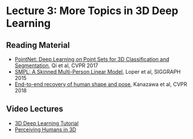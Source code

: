 # Lecture 3: More Topics in 3D Deep Learning

## Reading Material

* [PointNet: Deep Learning on Point Sets for 3D Classification and Segmentation][pointnet], Qi et al, CVPR 2017
* [SMPL: A Skinned Multi-Person Linear Model][smpl], Loper et al, SIGGRAPH 2015
* [End-to-end recovery of human shape and pose][hmr], Kanazawa et al, CVPR 2018

## Video Lectures

* [3D Deep Learning Tutorial][vid1]
* [Perceiving Humans in 3D][vid2]


[vid1]: https://www.youtube.com/watch?v=vfL6uJYFrp4
[vid2]: https://www.youtube.com/watch?v=WOuCPT0lXio
[pointnet]: https://arxiv.org/abs/1612.00593
[smpl]: https://files.is.tue.mpg.de/black/papers/SMPL2015_fixed.pdf
[hmr]: https://openaccess.thecvf.com/content_cvpr_2018/papers/Kanazawa_End-to-End_Recovery_of_CVPR_2018_paper.pdf
